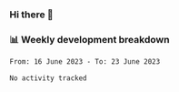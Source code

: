 ### Hi there 👋

### 📊 Weekly development breakdown
<!--START_SECTION:waka-->

```txt
From: 16 June 2023 - To: 23 June 2023

No activity tracked
```

<!--END_SECTION:waka-->
